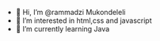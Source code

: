 - 👋 Hi, I’m @rammadzi Mukondeleli 
- 👀 I’m interested in html,css and javascript
- 🌱 I’m currently learning Java

<!---
perseverance95/perseverance95 is a Web developer ✨ Front End developer✨ 
You can click the Preview link to take a look at your changes.
--->
